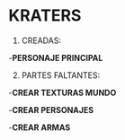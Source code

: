 # KRATERS

1. CREADAS:

  -**PERSONAJE PRINCIPAL**  





2. PARTES FALTANTES:

  -**CREAR TEXTURAS MUNDO**

  -**CREAR PERSONAJES**

  -**CREAR ARMAS**







